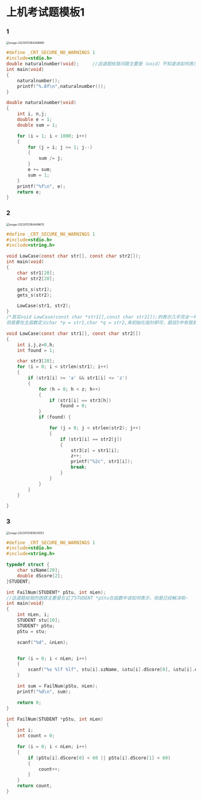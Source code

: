 # 上机考试题模板1

### 1

<img src="C:\Users\37623\AppData\Roaming\Typora\typora-user-images\image-20230112164348660.png" alt="image-20230112164348660" style="zoom:50%;" />

```c
#define _CRT_SECURE_NO_WARNINGS 1
#include<stdio.h>
double naturalnumber(void);		//这道题给我问题主要是（void）不知道该如何表示
int main(void)
{
	naturalnumber();
	printf("%.8f\n",naturalnumber());	
}

double naturalnumber(void)
{
	int i, n,j;
	double e = 1;
	double sum = 1;

	for (i = 1; i < 1000; i++)
	{
		for (j = i; j >= 1; j--)
		{
			sum /= j;
		}
		e += sum;
		sum = 1;
	}
	printf("%f\n", e);
	return e;
}
```

### 2

<img src="C:\Users\37623\AppData\Roaming\Typora\typora-user-images\image-20230112164449670.png" alt="image-20230112164449670" style="zoom:50%;" />

```c
#define _CRT_SECURE_NO_WARNINGS 1
#include<stdio.h>
#include<string.h>

void LowCase(const char str[], const char str2[]);
int main(void)
{
	char str1[20];
	char str2[20];

	gets_s(str1);
	gets_s(str2);

	LowCase(str1, str2);
}
/*其实void LowCase(const char *str1[],const char str2[]);的表示几乎完全一样，在函数内部直接用数组表示即可，
但是要在主函数定义char *p = str1,char *q = str2,来初始化指针即可，题目3中有很类似的*/

void LowCase(const char str1[], const char str2[])
{
	int i,j,z=0,h;
	int found = 1;

	char str3[20];
	for (i = 0; i < strlen(str1); i++)
	{
		if (str1[i] >= 'a' && str1[i] <= 'z')
		{
			for (h = 0; h < z; h++)
			{
				if (str1[i] == str3[h])
					found = 0;
			}
			if (found) {

				for (j = 0; j < strlen(str2); j++)
				{
					if (str1[i] == str2[j])
					{
						str3[z] = str1[i];
						z++;
						printf("%2c", str1[i]);
						break;
					}
				}
			}
		}
	}

}
```

### 3

<img src="C:\Users\37623\AppData\Roaming\Typora\typora-user-images\image-20230112165633053.png" alt="image-20230112165633053" style="zoom:50%;" />

```c
#define _CRT_SECURE_NO_WARNINGS 1
#include<stdio.h>
#include<string.h>

typedef struct {
	char szName[20];
	double dScore[2];
}STUDENT;

int FailNum(STUDENT* pStu, int nLen);
//这道题给我的困惑主要是忘记了STUDENT *pStu在函数中该如何表示，但是已经解决啦~
int main(void)
{
	int nLen, i;
	STUDENT stu[10];
	STUDENT* pStu;
	pStu = stu;

	scanf("%d", &nLen);


	for (i = 0; i < nLen; i++)
	{
		scanf("%s %lf %lf", stu[i].szName, &stu[i].dScore[0], &stu[i].dScore[1]);
	}

	int sum = FailNum(pStu, nLen);
	printf("%d\n", sum);

	return 0;
}

int FailNum(STUDENT *pStu, int nLen)
{
	int i;
	int count = 0;

	for (i = 0; i < nLen; i++)
	{
		if (pStu[i].dScore[0] < 60 || pStu[i].dScore[1] < 60)
		{
			count++;
		}
	}
	return count;
}
```

